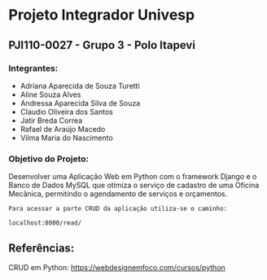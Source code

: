 # Projeto Integrador Univesp

## PJI110-0027 - Grupo 3 - Polo Itapevi

### Integrantes:

* Adriana Aparecida de Souza Turetti		
* Aline Souza Alves					
* Andressa Aparecida Silva de Souza		
* Claudio Oliveira dos Santos		      
* Jatir Breda Correa					
* Rafael de Araújo Macedo			
* Vilma Maria do Nascimento		

 



### Objetivo do Projeto:

Desenvolver uma Aplicação Web em Python com o framework Django e o Banco de Dados MySQL que otimiza o serviço de cadastro de uma Oficina Mecânica, permitindo o agendamento de serviços e orçamentos.

```
Para acessar a parte CRUD da aplicação utiliza-se o caminho:

localhost:8000/read/
```

## Referências:

CRUD em Python: <https://webdesignemfoco.com/cursos/python>

